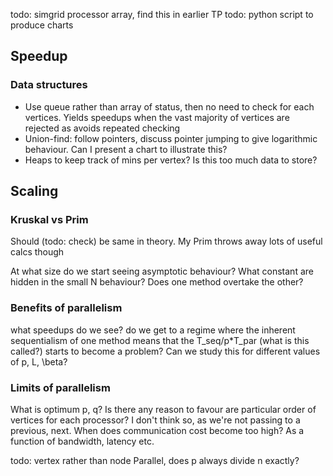 todo: simgrid processor array, find this in earlier TP
todo: python script to produce charts



## Speedup
### Data structures
- Use queue rather than array of status, then no need to check for each vertices.  Yields speedups when the vast majority of vertices are rejected as avoids repeated checking
- Union-find: follow pointers, discuss pointer jumping to give logarithmic behaviour.  Can I present a chart to illustrate this?
- Heaps to keep track of mins per vertex?  Is this too much data to store?

## Scaling
### Kruskal vs Prim
Should (todo: check) be same in theory.  My Prim throws away lots of useful calcs though

At what size do we start seeing asymptotic behaviour?  What constant are hidden in the small N behaviour?  Does one method overtake the other?

### Benefits of parallelism
what speedups do we see?  do we get to a regime where the inherent sequentialism of one method means that the T_seq/p*T_par (what is this called?)  starts to become a problem?  Can we study this for different values of p, L, \beta?

### Limits of parallelism
What is optimum p, q?  Is there any reason to favour are particular order of vertices for each processor?  I don't think so, as we're not passing to a previous, next.  When does communication cost become too high?  As a function of bandwidth, latency etc.


todo: vertex rather than node
Parallel, does p always divide n exactly?